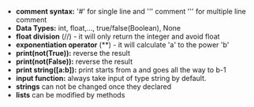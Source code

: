 - **comment syntax:** '#' for single line and ''' comment ''' for multiple line comment
- **Data Types:** int, float,..., true/false(Boolean), None
- **float division** (//) - it will only return the integer and avoid float
- **exponentiation operator** (**) - it will calculate 'a' to the power 'b'
- **print(not(True)):**  reverse the result
- **print(not(False)):** reverse the result
- **print string([a:b]):** print starts from a and goes all the way to b-1
- **input function:** always take input of type string by default.
- **strings** can not be changed once they declared
- **lists** can be modified by methods